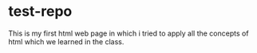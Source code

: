 # test-repo
This is my first html web page in which i tried to apply all the concepts of html which we learned in the class.
